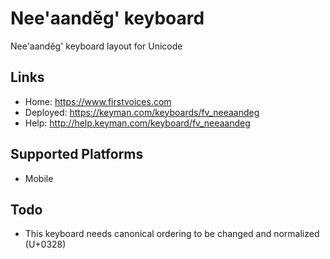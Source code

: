 Nee'aanděg' keyboard
======================

Nee'aanděg' keyboard layout for Unicode

Links
-----

 * Home:     <https://www.firstvoices.com>
 * Deployed: <https://keyman.com/keyboards/fv_neeaandeg>
 * Help:     <http://help.keyman.com/keyboard/fv_neeaandeg>
 
Supported Platforms
-------------------

 * Mobile

Todo
----

 * This keyboard needs canonical ordering to be changed and normalized (U+0328)
